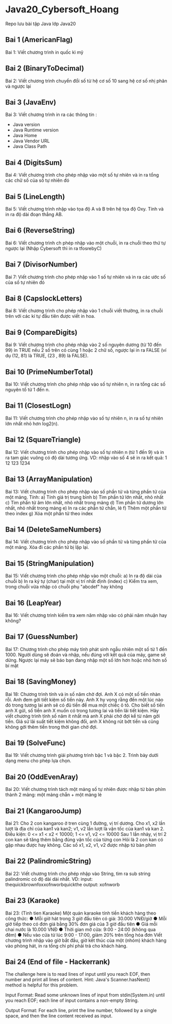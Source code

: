 # Java20_Cybersoft_Hoang
Repo lưu bài tập Java lớp Java20

## Bai 1 (AmericanFlag)
Bai 1: Viết chương trình in quốc kì mỹ 
## Bai 2 (BinaryToDecimal)
Bai 2: Viết chương trình chuyển đổi số từ hệ cơ số 10 sang hệ cơ số nhị phân và ngược lại 
## Bai 3 (JavaEnv)
Bai 3: Viết chương trình in ra các thông tin :
 - Java version 
 - Java Runtime version
 - Java Home 
 - Java Vendor URL
 - Java Class Path 
## Bai 4 (DigitsSum)
Bai 4: Viết chương trình cho phép nhập vào một số tự nhiên và in ra tổng các chữ số của số tự nhiên đó
## Bai 5 (LineLength)
Bai 5: Viết chương trình nhập vào tọa độ A và B trên hệ tọa độ Oxy. Tính và in ra độ dài đoạn thẳng AB.
## Bai 6 (ReverseString)
Bai 6: Viết chương trình ch phép nhập vào một chuỗi, in ra chuỗi theo thứ tự ngược lại (Nhập Cybersoft thì in ra tfosrebyC)

## Bai 7 (DivisorNumber)
Bai 7: Viết chương trình cho phép nhập vào 1 số tự nhiên và in ra các ước số của số tự nhiên đó
## Bai 8 (CapslockLetters)
Bai 8: Viết chương trình cho phép nhập vào 1 chuỗi viết thường, in ra chuỗi trên với các kí tự đầu tiên được viết in hoa.
## Bai 9 (CompareDigits)
Bai 9: Viết chương trình cho phép nhập vào 2 số nguyên dương (từ 10 đến 99) in TRUE nếu 2 số trên có cùng 1 hoặc 2 chữ số, ngược lại in ra FALSE (ví dụ (12, 81) là TRUE, (23 , 89) là FALSE).
## Bai 10 (PrimeNumberTotal)
Bai 10: Viết chương trình cho phép nhập vào số tự nhiên n, in ra tổng các số nguyên tố từ 1 đến n.
## Bai 11 (ClosestLogn)
Bai 11: Viết chương trình cho phép nhập vào số tự nhiên n, in ra số tự nhiên lớn nhất nhỏ
hơn log2(n).
## Bai 12 (SquareTriangle)
Bai 12: Viết chương trình cho phép nhập vào số tự nhiên n (từ 1 đến 9) và in ra tam giác
vuông có độ dài tương ứng. VD: nhập vào số 4 sẽ in ra kết quả:
1
12
123
1234
## Bai 13 (ArrayManipulation)
Bai 13: Viết chương trình cho phép nhập vào số phần tử và từng phần tử của một mảng.
Tính:
a) Tính giá trị trung bình
b) Tìm phần tử lớn nhất, nhỏ nhất
c) Tìm phần tử âm lớn nhất, nhỏ nhất trong mảng
d) Tìm phần tử dương lớn nhất, nhỏ nhất trong mảng
e) In ra các phần tử chẵn, lẻ
f) Thêm một phần tử theo index
g) Xóa một phần tử theo index
## Bai 14 (DeleteSameNumbers)
Bai 14: Viết chương trình cho phép nhập vào số phần tử và từng phần tử của một mảng.
Xóa đi các phần tử bị lặp lại.
## Bai 15 (StringManipulation)
Bai 15: Viết chương trình cho phép nhập vào một chuỗi:
a) In ra độ dài của chuỗi
b) In ra ký tự (char) tại một vị trí nhất định (index)
c) Kiểm tra xem, trong chuỗi vừa nhập có chuỗi phụ "abcdef" hay không
## Bai 16 (LeapYear)
Bai 16: Viết chương trình kiểm tra xem năm nhập vào có phải năm nhuận hay không?
## Bai 17 (GuessNumber)
Bai 17: Chương trình cho phép máy tính phát sinh ngẫu nhiên một số từ 1 đến 1000. Người dùng sẽ đoán và nhập, nếu đúng với kết quả của máy, game sẽ dừng.
Ngược lại máy sẽ báo bạn đang nhập một số lớn hơn hoặc nhỏ hơn số bí mật    
## Bai 18 (SavingMoney)
Bai 18: Chương trình tính và in số năm chờ đợi. Anh X có một số tiền nhàn rỗi. Anh đem gởi tiết kiệm số tiền này. Anh X hy vọng rằng đến một lúc nào đó trong tương lai anh sẽ có đủ tiền để mua một chiếc ô tô. Cho biết số tiền anh X gửi, số tiền
anh X muốn có trong tương lai và tiền lãi tiết kiệm. Hãy viết chương trình tính số năm ít nhất mà anh X phải chờ đợi kể từ năm gởi tiền. Giả sử lãi suất tiết kiệm không đổi, anh X không rút bớt tiền và cũng không gởi thêm tiền trong thời gian
chờ đợi.
## Bai 19 (SolveFunc)
Bai 19: Viết chương trình giải phương trình bậc 1 và bậc 2. Trình bày dưới dạng menu cho phép lựa chọn.
## Bai 20 (OddEvenAray)
Bai 20: Viết chương trình tách một mảng số tự nhiên được nhập từ bàn phím thành 2 mảng: một mảng chẵn + một mảng lẻ
## Bai 21 (KangarooJump)
Bai 21: Cho 2 con kangaroo ở tren cùng 1 đường, vị trí dương. Cho x1, x2 lần lượt là địa chỉ của kan1 và kan2; v1, v2 lần lượt là vận tốc của kan1 và kan 2.
Điều kiện: 0 <= x1 < x2 < 10000; 1 <= v1, v2 <= 10000
Sau 1 lần nhảy, vị trí 2 con kan sẽ tăng thêm bằng đúng vận tốc của từng con Hỏi là 2 con kan có gặp nhau được hay không. Các số x1, x2, v1, v2 được nhập từ bàn phím
## Bai 22 (PalindromicString)
Bai 22: Viết chương trình cho phép nhập vào String, tìm ra sub string palindromic có độ dài dài nhất. VD:
input: thequickbrownfoxxofnworbquickthe
output: xofnworb
## Bai 23 (Karaoke)
Bai 23: (Tinh tien Karaoke)
Một quán karaoke tính tiền khách hàng theo công thức:
● Mỗi giờ hát trong 3 giờ đầu tiên có giá: 30.000 VNĐ/giờ
● Mỗi giờ tiếp theo có đơn giá bằng 30% đơn giá của 3 giờ đầu tiên
● Giá mỗi chai nước là 10.000 VNĐ
● Thời gian mở cửa: 9:00 - 24:00 (không qua đêm)
● Nếu vào cửa từ lúc 9:00 - 17:00, giảm 20% trên tổng hóa đơn
Viết chương trình nhập vào giờ bắt đầu, giờ kết thúc của một (nhóm) khách hàng vào phòng hát, in ra tổng chi phí phải trả cho khách hàng.


## Bai 24 (End of file - Hackerrank)
The challenge here is to read  lines of input until you reach EOF, then number and print all  lines of content.
Hint: Java's Scanner.hasNext() method is helpful for this problem.

Input Format:
Read some unknown  lines of input from stdin(System.in) until you reach EOF; each line of input contains a non-empty String.

Output Format:
For each line, print the line number, followed by a single space, and then the line content received as input.
